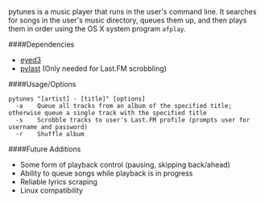 pytunes is a music player that runs in the user's command line. It searches for songs in the user's music directory, queues them up, and then plays them in order using the OS X system program `afplay`.

####Dependencies
- [eyed3](http://eyed3.nicfit.net/)
- [pylast](https://code.google.com/p/pylast/) (Only needed for Last.FM scrobbling)

####Usage/Options
```
pytunes "[artist] - [title]" [options]
  -a    Queue all tracks from an album of the specified title; otherwise queue a single track with the specified title
  -s    Scrobble tracks to user's Last.FM profile (prompts user for username and password)
  -r    Shuffle album
```

####Future Additions
- Some form of playback control (pausing, skipping back/ahead)
- Ability to queue songs while playback is in progress
- Reliable lyrics scraping
- Linux compatibility
